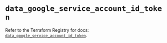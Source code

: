 # `data_google_service_account_id_token`

Refer to the Terraform Registry for docs: [`data_google_service_account_id_token`](https://registry.terraform.io/providers/hashicorp/google/6.38.0/docs/data-sources/service_account_id_token).
